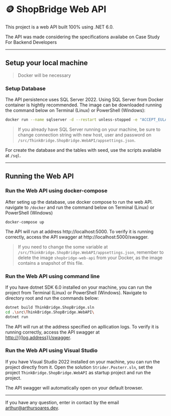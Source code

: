 # 🪙 ShopBridge Web API

This project is a web API built 100% using .NET 6.0.

The API was made considering the specifications availabe on Case Study For Backend Developers

---

## Setup your local machine
>Docker will be necessary

### Setup Database
The API persistence uses SQL Server 2022. Using SQL Server from Docker container is hightly recommended. The image can be downloaded running the command below on Terminal (Linux) or PowerShell (Windows):

```bash
docker run --name sqlserver -d --restart unless-stopped -e "ACCEPT_EULA=Y" -e "SA_PASSWORD=SuperAdmin10" -p 1433:1433 mcr.microsoft.com/mssql/server:2022-latest
```

> If you already have SQL Server running on your machine, be sure to change connection string with new host, user and password on `/src/ThinkBridge.ShopBridge.WebAPI/appsettings.json`.

For create the database and the tables with seed, use the scripts available at `/sql`.

---

## Running the Web API
### Run the Web API using docker-compose

After seting up the database, use docker compose to run the web API. navigate to `/docker` and run the command below on Terminal (Linux) or PowerShell (Windows)

```bach
docker-compose up
```
The API will run at address http://localhost:5000. To verify it is running correctly, access the API swagger at http://localhost:5000/swagger.

> If you need to change the some variable at `/src/ThinkBridge.ShopBridge.WebAPI/appsettings.json`, remember to delete the image `shopbridge-web-api` from your Docker, as the image contains a snapshot of this file.

### Run the Web API using command line

If you have dotnet SDK 6.0 installed on your machine, you can run the project from Terminal (Linux) or PowerShell (Windows).
Navigate to directory root and run the commands below:

```bash
dotnet build ThinkBridge.ShopBridge.sln
cd .\src\ThinkBridge.ShopBridge.WebAPI\
dotnet run
```

The API will run at the address specified on apllication logs. To verify it is running correctly, access the API swagger at [http://{{log.address}}/swagger]().

### Run the Web API using Visual Studio

If you have Visual Studio 2022 installed on your machine, you can run the project directly from it.
Open the solution `Strider.Posterr.sln`, set the project `ThinkBridge.ShopBridge.WebAPI` as startup project and run the project.

The API swagger will automatically open on your default browser.

---

If you have any question, enter in contact by the email [arthur@arthursoares.dev](mailto:arthur@arthursoares.dev).
